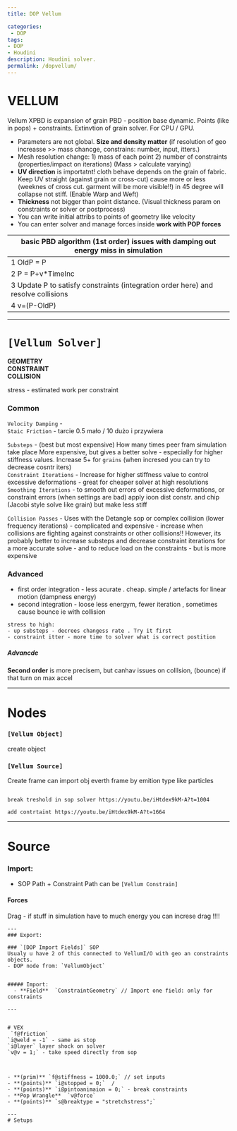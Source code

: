 ```yaml
---
title: DOP Vellum

categories:
 - DOP
tags:
- DOP
- Houdini
description: Houdini solver.
permalink: /dopvellum/
---
```





# VELLUM
Vellum XPBD is expansion of grain PBD - position base dynamic. Points (like in pops) + constraints. Extinvtion of grain solver. For CPU / GPU.  

<!-- more -->

- Parameters are not global. **Size and density matter**  (if resolution of geo increasse >> mass chancge, constrains: number, input, itters.)
- Mesh resolution change: 1) mass of each point 2) number of constraints (properties/impact on iterations) (Mass > calculate varying)
- **UV direction** is importatnt! cloth behave depends on the grain of fabric. Keep UV straight (against grain or cross-cut) cause more or less  (weeknes of cross cut. garment will be more visible!!) in 45 degree will collapse not stiff.  (Enable Warp and Weft)
- **Thickness** not bigger than point distance. (Visual thickness param on constraints or solver or postprocess)
- You can write initial attribs to points of geometry like velocity  
- You can enter solver and manage forces inside **work with POP forces**  


| basic PBD algorithm (1st order)  issues with damping out energy miss in simulation |
| --- |
|1 OldP = P   |
|2 P = P+v*TimeInc  |
|3 Update P to satisfy constraints  (integration order here) and resolve collisions |
|4 v=(P-OldP)  |






---


# `[Vellum Solver]`

**GEOMETRY**     
**CONSTRAINT**    
**COLLISION**

stress - estimated work per constraint

### Common

`Velocity Damping` -   
`Staic Friction`  - tarcie 0.5 mało / 10 dużo i przywiera  


`Substeps` - (best but most expensive) How many times peer fram simulation take place  More expensive, but gives a better solve - especially for higher stiffness values. Increase 5+ for `grains` (when incresed you can try to decrease cosntr iters)  
`Constraint Iterations` - Increase for higher stiffness value to control excessive deformations - great for cheaper solver at high resolutions  
`Smoothing Iterations` -  to smooth out errors of excessive deformations, or constraint errors (when settings are bad) apply ioon dist constr. and chip (Jacobi style solve like grain) but make less stiff  


`Collision Passes` - Uses with the Detangle sop or complex collision (lower frequency iterations) - complicated and expensive - increase when collisions are fighting against constraints or other collisions!! However, its probably better to increase substeps and decrease constraint iterations for a more accurate solve - and to reduce load on the constraints - but is more expensive  


### Advanced

- first order integration - less acurate . cheap. simple / artefacts for linear motion  (dampness energy)  
- second integration - loose less energym, fewer iteration , sometimes cause bounce ie with collision  




```
stress to high:  
- up substeps - decrees changess rate . Try it first
- constraint itter - more time to solver what is correct postition
```



##### Advancde
**Second order** is more precisem, but canhav issues on colllsion, (bounce) if that turn on max accel  

---

# Nodes

### `[Vellum Object]`
create object
### `[Vellum Source]`
Create frame can import obj everth frame by emition type like particles




```

break treshold in sop solver https://youtu.be/iHtdex9kM-A?t=1004

add contrtaint https://youtu.be/iHtdex9kM-A?t=1664

```

---

# Source
### Import:
- SOP Path + Constraint Path can be `[Vellum Constrain]`  

#### Forces
Drag - if stuff in simulation have to much energy you can increse drag !!!!   

```
---
### Export:

### `[DOP Import Fields]` SOP
Usualy u have 2 of this connected to VellumI/O with geo an constraints objects.  
- DOP node from: `VellumObject`


##### Import:
  - **Field**  `ConstraintGeometry` // Import one field: only for constraints

---


# VEX
 `f@friction`  
`i@weld = -1` - same as stop  
`i@layer` layer shock on solver      
`v@v = 1;` - take speed directly from sop   



- **(prim)** `f@stiffness = 1000.0;` // set inputs            
- **(points)** `i@stopped = 0;`  /
- **(points)** `i@pintoanimaion = 0;` - break constraints      
- **Pop Wrangle**  `v@force`   
- **(points)** `s@breaktype = "stretchstress";`  

---
# Setups
